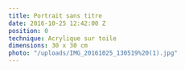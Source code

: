 ```yaml
---
title: Portrait sans titre
date: 2016-10-25 12:42:00 Z
position: 0
technique: Acrylique sur toile
dimensions: 30 x 30 cm
photo: "/uploads/IMG_20161025_130519%20(1).jpg"
---
```


